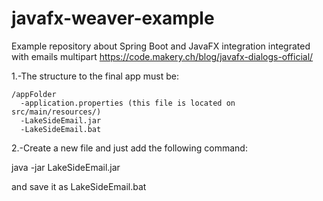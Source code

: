 # javafx-weaver-example
Example repository about Spring Boot and JavaFX integration integrated with emails multipart
https://code.makery.ch/blog/javafx-dialogs-official/

1.-The structure to the final app must be:

```
/appFolder
  -application.properties (this file is located on src/main/resources/)
  -LakeSideEmail.jar
  -LakeSideEmail.bat
```

 2.-Create a new file and just add the following command:
 
 java -jar LakeSideEmail.jar
 
 and save it as  LakeSideEmail.bat
 